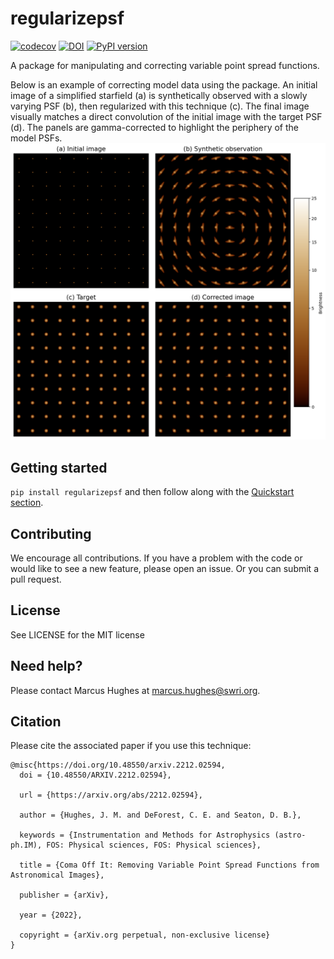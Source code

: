 # regularizepsf
[![codecov](https://codecov.io/gh/punch-mission/regularizepsf/branch/main/graph/badge.svg?token=pn4NTO70I9)](https://codecov.io/gh/punch-mission/regularizepsf)
[![DOI](https://zenodo.org/badge/555583385.svg)](https://zenodo.org/badge/latestdoi/555583385)
[![PyPI version](https://badge.fury.io/py/regularizepsf.svg)](https://badge.fury.io/py/regularizepsf)

A package for manipulating and correcting variable point spread functions.

Below is an example of correcting model data using the package. An initial image of a simplified starfield (a) is synthetically observed with a slowly
varying PSF (b), then regularized with this technique (c). The final image visually matches a direct convolution of
the initial image with the target PSF (d). The panels are gamma-corrected to highlight the periphery of the model PSFs.
![Example result image](model_example.png)

## Getting started

`pip install regularizepsf` and then follow along with the [Quickstart section](https://punch-mission.github.io/regularizepsf/quickstart.html). 

## Contributing
We encourage all contributions. If you have a problem with the code or would like to see a new feature, please open an issue. Or you can submit a pull request. 

## License
See LICENSE for the MIT license

## Need help?
Please contact Marcus Hughes at [marcus.hughes@swri.org](mailto:marcus.hughes@swri.org).

## Citation
Please cite the associated paper if you use this technique: 

```
@misc{https://doi.org/10.48550/arxiv.2212.02594,
  doi = {10.48550/ARXIV.2212.02594},
  
  url = {https://arxiv.org/abs/2212.02594},
  
  author = {Hughes, J. M. and DeForest, C. E. and Seaton, D. B.},
  
  keywords = {Instrumentation and Methods for Astrophysics (astro-ph.IM), FOS: Physical sciences, FOS: Physical sciences},
  
  title = {Coma Off It: Removing Variable Point Spread Functions from Astronomical Images},
  
  publisher = {arXiv},
  
  year = {2022},
  
  copyright = {arXiv.org perpetual, non-exclusive license}
}

```
